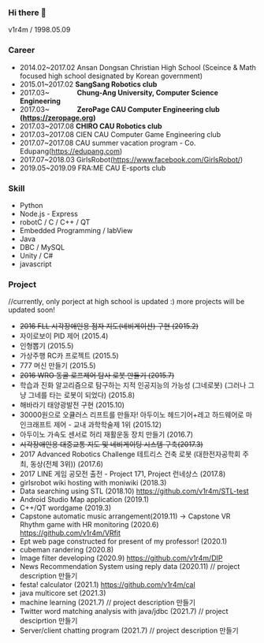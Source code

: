 ### Hi there 👋
v1r4m / 1998.05.09

### Career
- 2014.02~2017.02 Ansan Dongsan Christian High School (Sceince & Math focused high school designated by Korean government)
- 2015.01~2017.02 **SangSang Robotics club**
- 2017.03~&emsp;&emsp;&emsp;&emsp;**Chung-Ang University, Computer Science Engineering**
- 2017.03~&emsp;&emsp;&emsp;&emsp;**ZeroPage CAU Computer Engineering club (https://zeropage.org)**
- 2017.03~2017.08 **CHIRO CAU Robotics club**
- 2017.03~2017.08 CIEN CAU Computer Game Engineering club
- 2017.07~2017.08 CAU summer vacation program - Co. Edupang(https://edupang.com)
- 2017.07~2018.03 GirlsRobot(https://www.facebook.com/GirlsRobot/)
- 2019.05~2019.09 FRA:ME CAU E-sports club

### Skill
- Python
- Node.js - Express
- robotC / C / C++ / QT
- Embedded Programming / labView
- Java
- DBC / MySQL
- Unity / C#
- javascript

### Project
//currently, only porject at high school is updated :) more projects will be updated soon!

- ~~2016 FLL 시각장애인용 점자 지도(네비게이션) 구현 (2015.2)~~
- 자이로보이 PID 제어 (2015.4)
- 인형뽑기 (2015.5)
- 가상주행 RC카 프로젝트 (2015.5)
- 777 머신 만들기 (2015.5)
- ~~2016 WRO 동굴 로프제어 탐사 로봇 만들기 (2015.7)~~
- 학습과 진화 알고리즘으로 탐구하는 지적 인공지능의 가능성 (그네로봇) (그러나 그냥 그네를 타는 로봇이 되었다) (2015.8)
- 해바라기 태양광발전 구현 (2015.10)
- 30000원으로 오큘러스 리프트를 만들자! 아두이노 헤드기어+레고 하드웨어로 마인크래프트 제어 - 교내 과학학술제 1위 (2015.12)
- 아두이노 가속도 센서로 허리 재활운동 장치 만들기 (2016.7)
- ~~시각장애인용 대중교통 지도 및 네비게이팅 시스템 구축(2017.3)~~
- 2017 Advanced Robotics Challenge 테트리스 건축 로봇 (대한전자공학회 주최, 동상(전체 3위)) (2017.6) 
- 2017 LINE 게임 공모전 출전 - Project 171, Project 런네상스 (2017.8)
- girlsrobot wiki hosting with moniwiki (2018.3)
- Data searching using STL (2018.10) https://github.com/v1r4m/STL-test
- Android Studio Map application (2019.1)
- C++/QT wordgame (2019.3)
- Capstone automatic music arrangement(2019.11) -> Capstone VR Rhythm game with HR monitoring (2020.6) https://github.com/v1r4m/VRfit
- Ept web page constructed for present of my professor! (2020.1)
- cubeman randering (2020.8)
- Image filter developing (2020.9) https://github.com/v1r4m/DIP
- News Recommendation System using reply data (2020.11) // project description 만들기
- festa! calculator (2021.1) https://github.com/v1r4m/cal
- java multicore set (2021.3)
- machine learning (2021.7) // project description 만들기
- Twitter word matching analysis with java/jdbc (2021.7) // project desciprtion 만들기
- Server/client chatting program (2021.7) // project description 만들기

<!--![Anurag's github stats](https://github-readme-stats.vercel.app/api?username=v1r4m)-->
